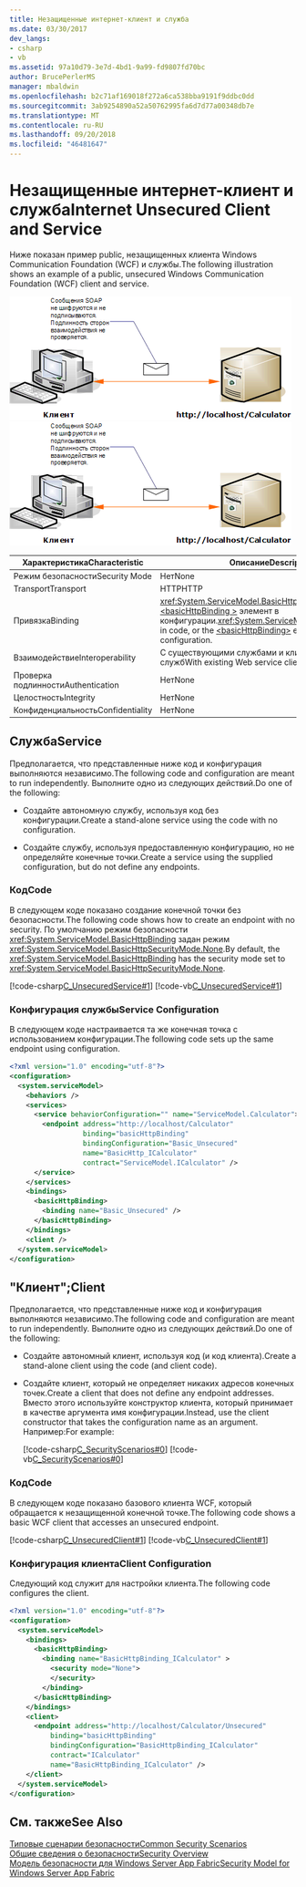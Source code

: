 ```yaml
---
title: Незащищенные интернет-клиент и служба
ms.date: 03/30/2017
dev_langs:
- csharp
- vb
ms.assetid: 97a10d79-3e7d-4bd1-9a99-fd9807fd70bc
author: BrucePerlerMS
manager: mbaldwin
ms.openlocfilehash: b2c71af169018f272a6ca538bba9191f9ddbc0dd
ms.sourcegitcommit: 3ab9254890a52a50762995fa6d7d77a00348db7e
ms.translationtype: MT
ms.contentlocale: ru-RU
ms.lasthandoff: 09/20/2018
ms.locfileid: "46481647"
---
```

# <a name="internet-unsecured-client-and-service"></a><span data-ttu-id="075ff-102">Незащищенные интернет-клиент и служба</span><span class="sxs-lookup"><span data-stu-id="075ff-102">Internet Unsecured Client and Service</span></span>
<span data-ttu-id="075ff-103">Ниже показан пример public, незащищенных клиента Windows Communication Foundation (WCF) и службы.</span><span class="sxs-lookup"><span data-stu-id="075ff-103">The following illustration shows an example of a public, unsecured Windows Communication Foundation (WCF) client and service.</span></span>  
  
 <span data-ttu-id="075ff-104">![Незащищенные ситуации незащищенных и службы Интернета](../../../../docs/framework/wcf/feature-details/media/publicunsecured.gif "publicUnsecured")</span><span class="sxs-lookup"><span data-stu-id="075ff-104">![Unsecured Internet cleint and service scenario](../../../../docs/framework/wcf/feature-details/media/publicunsecured.gif "publicUnsecured")</span></span>  
  
|<span data-ttu-id="075ff-105">Характеристика</span><span class="sxs-lookup"><span data-stu-id="075ff-105">Characteristic</span></span>|<span data-ttu-id="075ff-106">Описание</span><span class="sxs-lookup"><span data-stu-id="075ff-106">Description</span></span>|  
|--------------------|-----------------|  
|<span data-ttu-id="075ff-107">Режим безопасности</span><span class="sxs-lookup"><span data-stu-id="075ff-107">Security Mode</span></span>|<span data-ttu-id="075ff-108">Нет</span><span class="sxs-lookup"><span data-stu-id="075ff-108">None</span></span>|  
|<span data-ttu-id="075ff-109">Transport</span><span class="sxs-lookup"><span data-stu-id="075ff-109">Transport</span></span>|<span data-ttu-id="075ff-110">HTTP</span><span class="sxs-lookup"><span data-stu-id="075ff-110">HTTP</span></span>|  
|<span data-ttu-id="075ff-111">Привязка</span><span class="sxs-lookup"><span data-stu-id="075ff-111">Binding</span></span>|<span data-ttu-id="075ff-112"><xref:System.ServiceModel.BasicHttpBinding> в коде или [ \<basicHttpBinding >](../../../../docs/framework/configure-apps/file-schema/wcf/basichttpbinding.md) элемент в конфигурации.</span><span class="sxs-lookup"><span data-stu-id="075ff-112"><xref:System.ServiceModel.BasicHttpBinding> in code, or the [\<basicHttpBinding>](../../../../docs/framework/configure-apps/file-schema/wcf/basichttpbinding.md) element in configuration.</span></span>|  
|<span data-ttu-id="075ff-113">Взаимодействие</span><span class="sxs-lookup"><span data-stu-id="075ff-113">Interoperability</span></span>|<span data-ttu-id="075ff-114">С существующими службами и клиентами веб-служб</span><span class="sxs-lookup"><span data-stu-id="075ff-114">With existing Web service clients and services</span></span>|  
|<span data-ttu-id="075ff-115">Проверка подлинности</span><span class="sxs-lookup"><span data-stu-id="075ff-115">Authentication</span></span>|<span data-ttu-id="075ff-116">Нет</span><span class="sxs-lookup"><span data-stu-id="075ff-116">None</span></span>|  
|<span data-ttu-id="075ff-117">Целостность</span><span class="sxs-lookup"><span data-stu-id="075ff-117">Integrity</span></span>|<span data-ttu-id="075ff-118">Нет</span><span class="sxs-lookup"><span data-stu-id="075ff-118">None</span></span>|  
|<span data-ttu-id="075ff-119">Конфиденциальность</span><span class="sxs-lookup"><span data-stu-id="075ff-119">Confidentiality</span></span>|<span data-ttu-id="075ff-120">Нет</span><span class="sxs-lookup"><span data-stu-id="075ff-120">None</span></span>|  
  
## <a name="service"></a><span data-ttu-id="075ff-121">Служба</span><span class="sxs-lookup"><span data-stu-id="075ff-121">Service</span></span>  
 <span data-ttu-id="075ff-122">Предполагается, что представленные ниже код и конфигурация выполняются независимо.</span><span class="sxs-lookup"><span data-stu-id="075ff-122">The following code and configuration are meant to run independently.</span></span> <span data-ttu-id="075ff-123">Выполните одно из следующих действий.</span><span class="sxs-lookup"><span data-stu-id="075ff-123">Do one of the following:</span></span>  
  
-   <span data-ttu-id="075ff-124">Создайте автономную службу, используя код без конфигурации.</span><span class="sxs-lookup"><span data-stu-id="075ff-124">Create a stand-alone service using the code with no configuration.</span></span>  
  
-   <span data-ttu-id="075ff-125">Создайте службу, используя предоставленную конфигурацию, но не определяйте конечные точки.</span><span class="sxs-lookup"><span data-stu-id="075ff-125">Create a service using the supplied configuration, but do not define any endpoints.</span></span>  
  
### <a name="code"></a><span data-ttu-id="075ff-126">Код</span><span class="sxs-lookup"><span data-stu-id="075ff-126">Code</span></span>  
 <span data-ttu-id="075ff-127">В следующем коде показано создание конечной точки без безопасности.</span><span class="sxs-lookup"><span data-stu-id="075ff-127">The following code shows how to create an endpoint with no security.</span></span> <span data-ttu-id="075ff-128">По умолчанию режим безопасности <xref:System.ServiceModel.BasicHttpBinding> задан режим <xref:System.ServiceModel.BasicHttpSecurityMode.None>.</span><span class="sxs-lookup"><span data-stu-id="075ff-128">By default, the <xref:System.ServiceModel.BasicHttpBinding> has the security mode set to <xref:System.ServiceModel.BasicHttpSecurityMode.None>.</span></span>  
  
 [!code-csharp[C_UnsecuredService#1](../../../../samples/snippets/csharp/VS_Snippets_CFX/c_unsecuredservice/cs/source.cs#1)]
 [!code-vb[C_UnsecuredService#1](../../../../samples/snippets/visualbasic/VS_Snippets_CFX/c_unsecuredservice/vb/source.vb#1)]  
  
### <a name="service-configuration"></a><span data-ttu-id="075ff-129">Конфигурация службы</span><span class="sxs-lookup"><span data-stu-id="075ff-129">Service Configuration</span></span>  
 <span data-ttu-id="075ff-130">В следующем коде настраивается та же конечная точка с использованием конфигурации.</span><span class="sxs-lookup"><span data-stu-id="075ff-130">The following code sets up the same endpoint using configuration.</span></span>  
  
```xml  
<?xml version="1.0" encoding="utf-8"?>  
<configuration>  
  <system.serviceModel>  
    <behaviors />  
    <services>  
      <service behaviorConfiguration="" name="ServiceModel.Calculator">  
        <endpoint address="http://localhost/Calculator"   
                  binding="basicHttpBinding"  
                  bindingConfiguration="Basic_Unsecured"   
                  name="BasicHttp_ICalculator"  
                  contract="ServiceModel.ICalculator" />  
      </service>  
    </services>  
    <bindings>  
      <basicHttpBinding>  
        <binding name="Basic_Unsecured" />  
      </basicHttpBinding>  
    </bindings>  
    <client />  
  </system.serviceModel>  
</configuration>  
```  
  
## <a name="client"></a><span data-ttu-id="075ff-131">"Клиент";</span><span class="sxs-lookup"><span data-stu-id="075ff-131">Client</span></span>  
 <span data-ttu-id="075ff-132">Предполагается, что представленные ниже код и конфигурация выполняются независимо.</span><span class="sxs-lookup"><span data-stu-id="075ff-132">The following code and configuration are meant to run independently.</span></span> <span data-ttu-id="075ff-133">Выполните одно из следующих действий.</span><span class="sxs-lookup"><span data-stu-id="075ff-133">Do one of the following:</span></span>  
  
-   <span data-ttu-id="075ff-134">Создайте автономный клиент, используя код (и код клиента).</span><span class="sxs-lookup"><span data-stu-id="075ff-134">Create a stand-alone client using the code (and client code).</span></span>  
  
-   <span data-ttu-id="075ff-135">Создайте клиент, который не определяет никаких адресов конечных точек.</span><span class="sxs-lookup"><span data-stu-id="075ff-135">Create a client that does not define any endpoint addresses.</span></span> <span data-ttu-id="075ff-136">Вместо этого используйте конструктор клиента, который принимает в качестве аргумента имя конфигурации.</span><span class="sxs-lookup"><span data-stu-id="075ff-136">Instead, use the client constructor that takes the configuration name as an argument.</span></span> <span data-ttu-id="075ff-137">Например:</span><span class="sxs-lookup"><span data-stu-id="075ff-137">For example:</span></span>  
  
     [!code-csharp[C_SecurityScenarios#0](../../../../samples/snippets/csharp/VS_Snippets_CFX/c_securityscenarios/cs/source.cs#0)]
     [!code-vb[C_SecurityScenarios#0](../../../../samples/snippets/visualbasic/VS_Snippets_CFX/c_securityscenarios/vb/source.vb#0)]  
  
### <a name="code"></a><span data-ttu-id="075ff-138">Код</span><span class="sxs-lookup"><span data-stu-id="075ff-138">Code</span></span>  
 <span data-ttu-id="075ff-139">В следующем коде показано базового клиента WCF, который обращается к незащищенной конечной точке.</span><span class="sxs-lookup"><span data-stu-id="075ff-139">The following code shows a basic WCF client that accesses an unsecured endpoint.</span></span>  
  
 [!code-csharp[C_UnsecuredClient#1](../../../../samples/snippets/csharp/VS_Snippets_CFX/c_unsecuredclient/cs/source.cs#1)]
 [!code-vb[C_UnsecuredClient#1](../../../../samples/snippets/visualbasic/VS_Snippets_CFX/c_unsecuredclient/vb/source.vb#1)]  
  
### <a name="client-configuration"></a><span data-ttu-id="075ff-140">Конфигурация клиента</span><span class="sxs-lookup"><span data-stu-id="075ff-140">Client Configuration</span></span>  
 <span data-ttu-id="075ff-141">Следующий код служит для настройки клиента.</span><span class="sxs-lookup"><span data-stu-id="075ff-141">The following code configures the client.</span></span>  
  
```xml  
<?xml version="1.0" encoding="utf-8"?>  
<configuration>  
  <system.serviceModel>  
    <bindings>  
      <basicHttpBinding>  
        <binding name="BasicHttpBinding_ICalculator" >  
          <security mode="None">  
          </security>  
        </binding>  
      </basicHttpBinding>  
    </bindings>  
    <client>  
      <endpoint address="http://localhost/Calculator/Unsecured"  
          binding="basicHttpBinding"   
          bindingConfiguration="BasicHttpBinding_ICalculator"  
          contract="ICalculator"   
          name="BasicHttpBinding_ICalculator" />  
    </client>  
  </system.serviceModel>  
</configuration>  
```  
  
## <a name="see-also"></a><span data-ttu-id="075ff-142">См. также</span><span class="sxs-lookup"><span data-stu-id="075ff-142">See Also</span></span>  
 [<span data-ttu-id="075ff-143">Типовые сценарии безопасности</span><span class="sxs-lookup"><span data-stu-id="075ff-143">Common Security Scenarios</span></span>](../../../../docs/framework/wcf/feature-details/common-security-scenarios.md)  
 [<span data-ttu-id="075ff-144">Общие сведения о безопасности</span><span class="sxs-lookup"><span data-stu-id="075ff-144">Security Overview</span></span>](../../../../docs/framework/wcf/feature-details/security-overview.md)  
 [<span data-ttu-id="075ff-145">Модель безопасности для Windows Server App Fabric</span><span class="sxs-lookup"><span data-stu-id="075ff-145">Security Model for Windows Server App Fabric</span></span>](https://go.microsoft.com/fwlink/?LinkID=201279&clcid=0x409)
